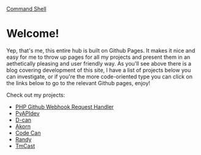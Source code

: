 [Command Shell](https://cmdshell.uk/grav/en)

# Welcome!

<div class="github-card" data-user="AnonyMouse-Box"></div>

<div class="badge-base LI-profile-badge" data-locale="en_US" data-size="large" data-theme="dark" data-type="VERTICAL" data-vanity="keith-clayton" data-version="v1"></div>
              
              

Yep, that's me, this entire hub is built on Github Pages. It makes it nice and easy for me to throw up pages for all my projects and present them in an aethetically pleasing and user friendly way. As you'll see above there is a blog covering development of this site, I have a list of projects below you can investigate, or if you're the more code-oriented type you can click on the links below to go to the relevant Github pages, enjoy!


Check out my projects:
* [PHP Github Webhook Request Handler](https://gist.github.com/AnonyMouse-Box/3f217cc8b1507ba6efcea336a037131a)
* [PyAPIdev](https://github.cmdshell.uk/pyAPIdev)
* [D-can](https://github.cmdshell.uk/D-can)
* [Akorn](https://github.cmdshell.uk/akorn)
* [Code Can](https://github.cmdshell.uk/code-can)
* [Randy](https://github.cmdshell.uk/randy)
* [TmCast](https://github.cmdshell.uk/tmcast)

<script src="//cdn.jsdelivr.net/github-cards/latest/widget.js"></script>
<script type="text/javascript" src="https://platform.linkedin.com/badges/js/profile.js" async defer></script>
